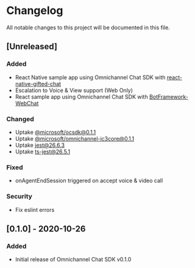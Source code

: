 # Changelog
All notable changes to this project will be documented in this file.

## [Unreleased]
### Added
- React Native sample app using Omnichannel Chat SDK with [react-native-gifted-chat](https://github.com/FaridSafi/react-native-gifted-chat)
- Escalation to Voice & View support (Web Only)
- React sample app using Omnichannel Chat SDK with [BotFramework-WebChat](https://github.com/microsoft/BotFramework-WebChat)

### Changed
- Uptake [@microsoft/ocsdk@0.1.1](https://www.npmjs.com/package/@microsoft/ocsdk/v/0.1.1)
- Uptake [@microsoft/omnichannel-ic3core@0.1.1](https://www.npmjs.com/package/@microsoft/omnichannel-ic3core/v/0.1.1)
- Uptake [jest@26.6.3](https://www.npmjs.com/package/jest/v/26.6.3)
- Uptake [ts-jest@26.5.1](https://www.npmjs.com/package/ts-jest/v/26.5.1)

### Fixed
- onAgentEndSession triggered on accept voice & video call

### Security
- Fix eslint errors

## [0.1.0] - 2020-10-26
### Added
- Initial release of Omnichannel Chat SDK v0.1.0